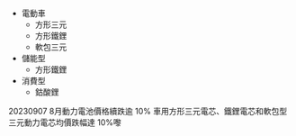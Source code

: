* 電動車
  * 方形三元
  * 方形鐵鋰
  * 軟包三元
* 儲能型
  * 方形鐵鋰
* 消費型
  * 鈷酸鋰

20230907 8月動力電池價格續跌逾 10%
  車用方形三元電芯、鐵鋰電芯和軟包型三元動力電芯均價跌幅達 10%嚟